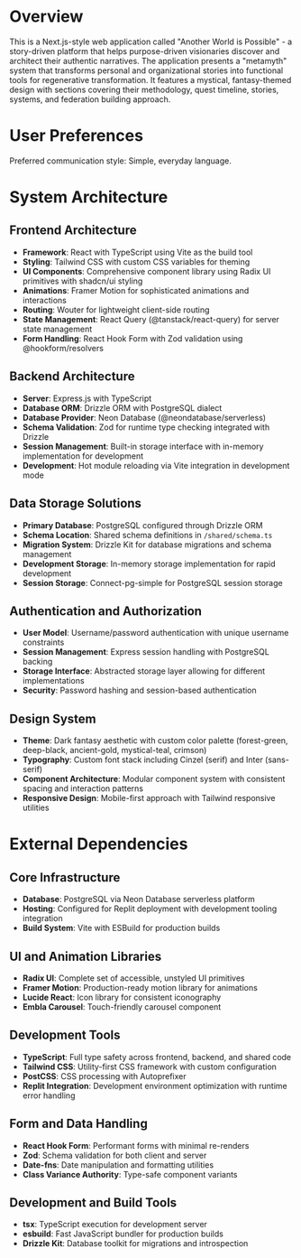 # Overview

This is a Next.js-style web application called "Another World is Possible" - a story-driven platform that helps purpose-driven visionaries discover and architect their authentic narratives. The application presents a "metamyth" system that transforms personal and organizational stories into functional tools for regenerative transformation. It features a mystical, fantasy-themed design with sections covering their methodology, quest timeline, stories, systems, and federation building approach.

# User Preferences

Preferred communication style: Simple, everyday language.

# System Architecture

## Frontend Architecture
- **Framework**: React with TypeScript using Vite as the build tool
- **Styling**: Tailwind CSS with custom CSS variables for theming
- **UI Components**: Comprehensive component library using Radix UI primitives with shadcn/ui styling
- **Animations**: Framer Motion for sophisticated animations and interactions
- **Routing**: Wouter for lightweight client-side routing
- **State Management**: React Query (@tanstack/react-query) for server state management
- **Form Handling**: React Hook Form with Zod validation using @hookform/resolvers

## Backend Architecture
- **Server**: Express.js with TypeScript
- **Database ORM**: Drizzle ORM with PostgreSQL dialect
- **Database Provider**: Neon Database (@neondatabase/serverless)
- **Schema Validation**: Zod for runtime type checking integrated with Drizzle
- **Session Management**: Built-in storage interface with in-memory implementation for development
- **Development**: Hot module reloading via Vite integration in development mode

## Data Storage Solutions
- **Primary Database**: PostgreSQL configured through Drizzle ORM
- **Schema Location**: Shared schema definitions in `/shared/schema.ts`
- **Migration System**: Drizzle Kit for database migrations and schema management
- **Development Storage**: In-memory storage implementation for rapid development
- **Session Storage**: Connect-pg-simple for PostgreSQL session storage

## Authentication and Authorization
- **User Model**: Username/password authentication with unique username constraints
- **Session Management**: Express session handling with PostgreSQL backing
- **Storage Interface**: Abstracted storage layer allowing for different implementations
- **Security**: Password hashing and session-based authentication

## Design System
- **Theme**: Dark fantasy aesthetic with custom color palette (forest-green, deep-black, ancient-gold, mystical-teal, crimson)
- **Typography**: Custom font stack including Cinzel (serif) and Inter (sans-serif)
- **Component Architecture**: Modular component system with consistent spacing and interaction patterns
- **Responsive Design**: Mobile-first approach with Tailwind responsive utilities

# External Dependencies

## Core Infrastructure
- **Database**: PostgreSQL via Neon Database serverless platform
- **Hosting**: Configured for Replit deployment with development tooling integration
- **Build System**: Vite with ESBuild for production builds

## UI and Animation Libraries
- **Radix UI**: Complete set of accessible, unstyled UI primitives
- **Framer Motion**: Production-ready motion library for animations
- **Lucide React**: Icon library for consistent iconography
- **Embla Carousel**: Touch-friendly carousel component

## Development Tools
- **TypeScript**: Full type safety across frontend, backend, and shared code
- **Tailwind CSS**: Utility-first CSS framework with custom configuration
- **PostCSS**: CSS processing with Autoprefixer
- **Replit Integration**: Development environment optimization with runtime error handling

## Form and Data Handling
- **React Hook Form**: Performant forms with minimal re-renders
- **Zod**: Schema validation for both client and server
- **Date-fns**: Date manipulation and formatting utilities
- **Class Variance Authority**: Type-safe component variants

## Development and Build Tools
- **tsx**: TypeScript execution for development server
- **esbuild**: Fast JavaScript bundler for production builds
- **Drizzle Kit**: Database toolkit for migrations and introspection